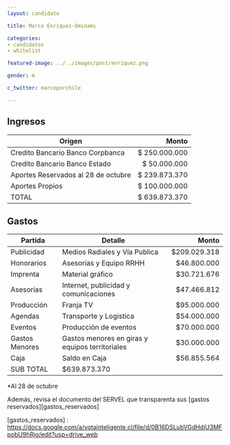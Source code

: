 ```yaml
---
layout: candidato

title: Marco Enríquez-Ominami

categories: 
- candidatos
- whitelist

featured-image: ../../images/post/enriquez.png

gender: m

c_twitter: marcoporchile

---
```



## Ingresos

Origen | Monto 
------------- | -------------:
Credito Bancario Banco Corpbanca | $ 250.000.000
Credito Bancario Banco Estado | $ 50.000.000
Aportes Reservados al 28 de octubre | $ 239.873.370
Aportes Propios | $ 100.000.000
TOTAL | $ 639.873.370


## Gastos

Partida | Detalle | Monto 
------------- | ------------- | -------------:
Publicidad | Medios Radiales y Vía Publica  | $209.029.318 
Honorarios | Asesorías y Equipo RRHH | $46.800.000 
Imprenta | Material gráfico | $30.721.676
Asesorías | Internet, publicidad y comunicaciones | $47.466.812
Producción | Franja TV | $95.000.000
Agendas | Transporte y Logística | $54.000.000
Eventos | Producción de eventos | $70.000.000 
Gastos Menores | Gastos menores en giras y equipos territoriales | $30.000.000 
Caja | Saldo en Caja | $56.855.564 
 | SUB	TOTAL	| $639.873.370

*Al 28 de octubre

Además, revisa el documento del SERVEL que transparenta sus [gastos reservados][gastos_reservados]




[gastos_reservados] : https://docs.google.com/a/votainteligente.cl/file/d/0B16DSLubVGdHdjU3MFpobU9hRjg/edit?usp=drive_web
